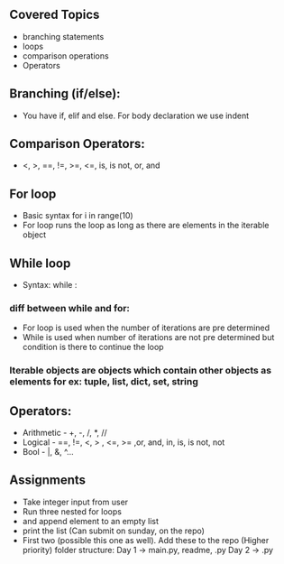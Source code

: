 ## Covered Topics
- branching statements
- loops
- comparison operations
- Operators


## Branching (if/else):
- You have if, elif and else. For body declaration we use indent


## Comparison Operators:
-  <, >, ==, !=, >=, <=, is, is not, or, and


## For loop
- Basic syntax for i in range(10)
- For loop runs the loop as long as there are elements in the iterable object

## While loop
- Syntax:
    while <condition>:
        <body>


### diff between while and for:
- For loop is used when the number of iterations are pre determined
- While is used when number of iterations are not pre determined but condition is there to continue the loop

### Iterable objects are objects which contain other objects as elements for ex: tuple, list, dict, set, string


## Operators:
- Arithmetic - +, -, /, *, //
- Logical - ==, !=, <, > , <=, >= ,or, and, in, is, is not, not
- Bool - |, &, ^...

## Assignments
- Take integer input from user
- Run three nested for loops
- and append element to an empty list
- print the list (Can submit on sunday, on the repo)
- First two (possible this one as well). Add these to the repo 
  (Higher priority)
folder structure:
Day 1 -> main.py, readme, <your-name>.py
Day 2 -> <your-name>.py


